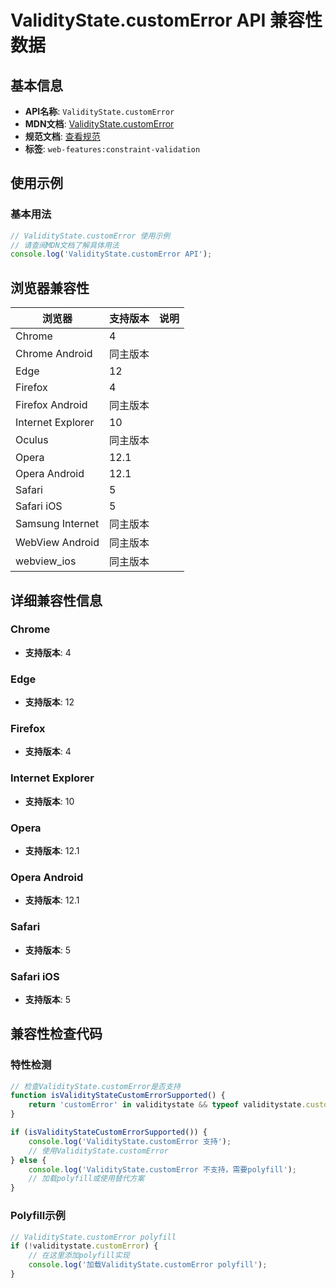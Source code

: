 # ValidityState.customError API 兼容性数据

## 基本信息

- **API名称**: `ValidityState.customError`
- **MDN文档**: [ValidityState.customError](https://developer.mozilla.org/docs/Web/API/ValidityState/customError)
- **规范文档**: [查看规范](https://html.spec.whatwg.org/multipage/form-control-infrastructure.html#dom-validitystate-customerror-dev)
- **标签**: `web-features:constraint-validation`

## 使用示例

### 基本用法

```javascript
// ValidityState.customError 使用示例
// 请查阅MDN文档了解具体用法
console.log('ValidityState.customError API');
```

## 浏览器兼容性

| 浏览器 | 支持版本 | 说明 |
|--------|----------|------|
| Chrome | 4 |  |
| Chrome Android | 同主版本 |  |
| Edge | 12 |  |
| Firefox | 4 |  |
| Firefox Android | 同主版本 |  |
| Internet Explorer | 10 |  |
| Oculus | 同主版本 |  |
| Opera | 12.1 |  |
| Opera Android | 12.1 |  |
| Safari | 5 |  |
| Safari iOS | 5 |  |
| Samsung Internet | 同主版本 |  |
| WebView Android | 同主版本 |  |
| webview_ios | 同主版本 |  |

## 详细兼容性信息

### Chrome

- **支持版本**: 4

### Edge

- **支持版本**: 12

### Firefox

- **支持版本**: 4

### Internet Explorer

- **支持版本**: 10

### Opera

- **支持版本**: 12.1

### Opera Android

- **支持版本**: 12.1

### Safari

- **支持版本**: 5

### Safari iOS

- **支持版本**: 5

## 兼容性检查代码

### 特性检测

```javascript
// 检查ValidityState.customError是否支持
function isValidityStateCustomErrorSupported() {
    return 'customError' in validitystate && typeof validitystate.customError === 'function';
}

if (isValidityStateCustomErrorSupported()) {
    console.log('ValidityState.customError 支持');
    // 使用ValidityState.customError
} else {
    console.log('ValidityState.customError 不支持，需要polyfill');
    // 加载polyfill或使用替代方案
}
```

### Polyfill示例

```javascript
// ValidityState.customError polyfill
if (!validitystate.customError) {
    // 在这里添加polyfill实现
    console.log('加载ValidityState.customError polyfill');
}
```

